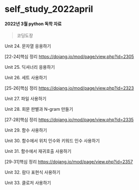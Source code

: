# self_study_2022april
#### 2022년 3월 python 독학 자료
> 코딩도장

Unit 24. 문자열 응용하기

[22-24]핵심 정리 https://dojang.io/mod/page/view.php?id=2305

Unit 25. 딕셔너리 응용하기

Unit 26. 세트 사용하기

[25-26]핵심 정리 https://dojang.io/mod/page/view.php?id=2323

Unit 27. 파일 사용하기

Unit 28. 회문 판별과 N-gram 만들기

[27-28]핵심 정리 https://dojang.io/mod/page/view.php?id=2335

Unit 29. 함수 사용하기

Unit 30. 함수에서 위치 인수와 키워드 인수 사용하기

Unit 31. 함수에서 재귀호출 사용하기

[29-31]핵심 정리 https://dojang.io/mod/page/view.php?id=2357

Unit 32. 람다 표현식 사용하기

Unit 33. 클로저 사용하기
